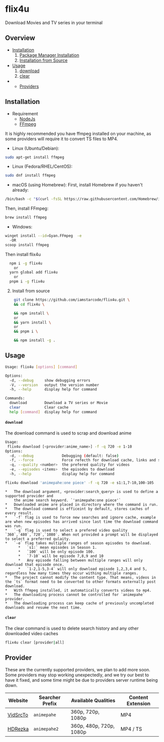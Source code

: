 # flix4u

Download Movies and TV series in your terminal

## Overview

- [Installation](#installation)
  1. [Package Manager Installation](#installation)
  2. [Installation from Source](#installation)
- [Usage](#Usage)
  1. [download](#download)
  2. [clear](#clear)
- - [Providers](#providers)

## Installation

- Requirement
  - [NodeJs](https://nodejs.org)
  - [FFmpeg](https://ffmpeg.org/download.html)

It is highly recommended you have ffmpeg installed on your machine, as some providers will require it to convert TS files to MP4.

- Linux (Ubuntu/Debian):

```bash
sudo apt-get install ffmpeg

```

- Linux (Fedora/RHEL/CentOS):

```bash
sudo dnf install ffmpeg

```

- macOS (using Homebrew):
  First, install Homebrew if you haven't already:

```bash
/bin/bash -c "$(curl -fsSL https://raw.githubusercontent.com/Homebrew/install/master/install.sh)"

```

Then, install FFmpeg:

```bash
brew install ffmpeg
```

- Windows:

```bash
winget install --id=Gyan.FFmpeg  -e
  -OR
scoop install ffmpeg
```

Then install flix4u

```bash
  npm i -g flix4u
    or
  yarn global add flix4u
    or
  pnpm i -g flix4u
```

2. Install from source

```sh
    git clone https://github.com/iamstarcode/flix4u.git \
    && cd flix4u \

    && npm install \
    or
    && yarn install \
    or
    && pnpm i \

    && npm install -g .
```

## Usage

```bash
Usage: flix4u [options] [command]

Options:
  -d, --debug     show debugging errors
  -V, --version   output the version number
  -h, --help      display help for command

Commands:
  download        Download a TV series or Movie
  clear           Clear cache
  help [command]  display help for command
```

#### `download`

The download command is used to scrap and download anime

```bash
Usage:
 flix4u download [<provider:anime_name>] -f -q 720 -e 1-10
Options:
  -d, --debug             Debugging (default: false)
  -f, --force             Force refecth for download cache, links and searches (default: false)
  -q, --quality <number>  the prefered quality for videos
  -e, --episodes <items>  the episodes to download
  -h, --help              display help for command
```

```bash
flix4u download 'animepahe:one piece' -f -q 720 -e s1:1,7-10,100-105
```

    *   The download argument, <provider:search_query> is used to define a supported provider and
        the anime search keyword. `'animepahe:one piece'`
    *   Downloaded anime are placed in directory where the command is run.
    *   The download command is efficeint by default, stores caches of every result.
    *   `-f` flag is used to force new searches and ignore cache, example are when new episodes has arrived since last time the download command was run.
    *   `-q` flag is used to select a prefered video quality `360`,`480`,`720`,`1080`. When not provided a prompt will be displayed to select a preferred qulaity.
    *   `-e` flag takes multiple ranges of season episodes to download.
          *   `s1:` mean episodes in Season 1.
          *   `100` will be only episode 100.
          *   `7-10` will be episode 7,8,9 and 10
          *   Any episode falling between multiple ranges will only download that episode once.
          *   `1-2,1-5,3-4` will only download episode 1,2,3,4 and 5, regardless how many times they occur withing multiple ranges.
    *   The project cannot modify the content type. That means, videos in the `ts` format need to be converted to other formats externally post download.
    *   With ffmpeg installed, it automatically converts videos to mp4.
    *   The downloading process cannot be controlled for `animepahe` provider.
    *   The downloading process can keep cache of previously uncompleted downloads and resume the next time.

#### `clear`

The clear command is used to delete search history and any other downloaded video caches

```bash
flix4u clear [provider|all]
```

## Provider

These are the currently supported providers, we plan to add more soon. Some providers may stop working unexpectedly, and we try our best to have it fixed, and some time might be due to providers server runtime being down.

| Website                               | Searcher Prefix | Available Qualities     | Content Extension |
| ------------------------------------- | --------------- | ----------------------- | ----------------- |
| [VidSrcTo](https://vidsrc.to/)        | `animepahe`     | 360p, 720p, 1080p       | MP4               |
| [HDRezka](https://www.animepahe.com/) | `animepahe2`    | 360p, 480p, 720p, 1080p | MP4 / TS          |
